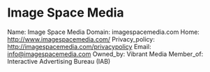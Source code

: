 
# Image Space Media

Name: Image Space Media
Domain: imagespacemedia.com
Home: http://www.imagespacemedia.com/
Privacy_policy: http://imagespacemedia.com/privacypolicy
Email: info@imagespacemedia.com
Owned_by: Vibrant Media
Member_of: Interactive Advertising Bureau (IAB)

